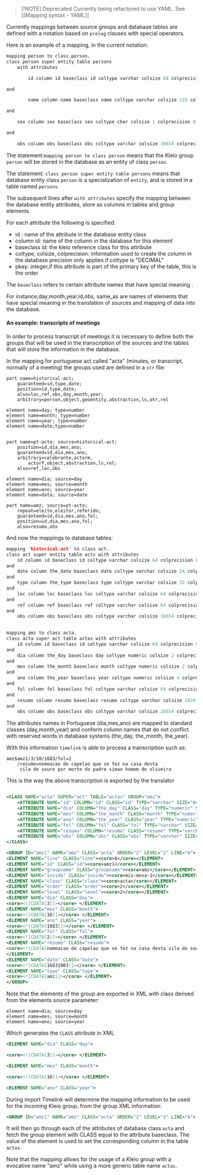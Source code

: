   

> [!NOTE] Deprecated
> Currently being refactored to use YAML. See [[Mapping syntax - YAML]]
> 

Currently mappings between source groups and database tables are defined with a notation based on `prolog` clauses with special operators.

Here is an example of a mapping, in the current notation:

```prolog
mapping person to class person.
class person super entity table persons
	with attributes

		id column id baseclass id coltype varchar colsize 64 colprecision 0 pkey 1

and

		name column name baseclass name coltype varchar colsize 128 colprecision 0 pkey 0

and

	sex column sex baseclass sex coltype char colsize 1 colprecision 0 pkey 0

and

	obs column obs baseclass obs coltype varchar colsize 16654 colprecision 0 pkey 0 .
```
  

The statement:`mapping person to class person` 	means that the Kleio group `person` will be stored in the database as an entity of class `person`.

The statement: `class person super entity table persons` means that database entity class `person` is a specialization of `entity`, and is stored in a table named `persons`.


The subsequent lines after `with attributes` specify the mapping between the database entity attributes, store as columns in tables and group elements.

For each attribute the following is specified:

- id : name of the attribute in the database entity class
- column id: name of the column in the database for this element
- baseclass id: the kleio reference class for this attribute
- coltype, colsize, colprecision: information used to create the column in the database precision only applies if coltype is "DECIMAL"
- pkey: integer,if this attribute is part of the primary key of the table, this is the order

  
The `baseclass` refers to certain attribute names that have special meaning .

For instance,day,month,year,id,obs, same_as are names of elements that have special meaning in the translation of sources and mapping of data into the database.

#### An example: transcripts of meetings

In order to process transcript of meetings it is necessary to define both the groups  that will be used in the transcription of the sources and the tables that will store the information in the database.

In the mapping for portuguese act called "acta" (minutes, or transcript, normally of a meeting) the groups used are defined in a `str` file:


```kleio-structure
part name=historical-act;
	guaranteed=id,type,date;
	position=id,type,date;
	also=loc,ref,obs,day,month,year;
	arbitrary=person,object,geoentity,abstraction,ls,atr,rel

element name=day; type=number
element name=month; type=number
element name=year; type=number
element name=date;type=number


part name=pt-acto; source=historical-act;
	position=id,dia,mes,ano;
	guaranteed=id,dia,mes,ano;
	arbitrary=celebrante,actorm,
		actorf,object,abstraction,ls,rel;
	also=ref,loc,obs

element name=dia; source=day
element name=mes; source=month
element name=ano; source=year
element name=data; source=date

part name=amz; source=pt-acto;
	repeat=eleito,eleitor,referido;
	guaranteed=id,dia,mes,ano,fol;
	position=id,dia,mes,ano,fol;
	also=resumo,obs

```

And now the mappings to database tables:

```prolog
mapping 'historical-act' to class act.
class act super entity table acts with attributes
	id column id baseclass id coltype varchar colsize 64 colprecision 0 pkey 1
and
	date column the_date baseclass date coltype varchar colsize 24 colprecision 0 pkey 0
and
	type column the_type baseclass type coltype varchar colsize 32 colprecision 0 pkey 0
and
	loc column loc baseclass loc coltype varchar colsize 64 colprecision 0 pkey 0
and
	ref column ref baseclass ref coltype varchar colsize 64 colprecision 0 pkey 0
and
	obs column obs baseclass obs coltype varchar colsize 16654 colprecision 0 pkey 0 .

  
mapping amz to class acta.
class acta super act table actas with attributes
	id column id baseclass id coltype varchar colsize 64 colprecision 0 pkey 1
and
	dia column the_day baseclass day coltype numeric colsize 2 colprecision 0 pkey 0
and
	mes column the_month baseclass month coltype numeric colsize 2 colprecision 0 pkey 0
and
	ano column the_year baseclass year coltype numeric colsize 4 colprecision 0 pkey 0
and
	fol column fol baseclass fol coltype varchar colsize 64 colprecision 0 pkey 0
and
	resumo column resumo baseclass resumo coltype varchar colsize 1024 colprecision 0 pkey 0
and
	obs column obs baseclass obs coltype varchar colsize 16654 colprecision 0 pkey 0 .
```


The attributes names in Portuguese (dia,mes,ano) are mapped to standard classes (day,month,year) and conform column names that do not conflict with reserved words in database systems (the_day, the_month, the_year).

With this information `timelink` is able to process a transcription such as:
```kleio
amz$amz1/3/10/1683/fol=2
	/resumo=nomeacao de capelao que se fez na casa desta
	 vila de soure por morte do padre simao homem de oliveira
```

  
This is the way the above transcription is exported by the translator
```xml

<CLASS NAME="acta" SUPER="act" TABLE="actas" GROUP="amz">
	<ATTRIBUTE NAME="id" COLUMN="id" CLASS="id" TYPE="varchar" SIZE="64" PRECISION="0" PKEY="1" ></ATTRIBUTE>
	<ATTRIBUTE NAME="dia" COLUMN="the_day" CLASS="day" TYPE="numeric" SIZE="2" PRECISION="0" PKEY="0" ></ATTRIBUTE>
	<ATTRIBUTE NAME="mes" COLUMN="the_month" CLASS="month" TYPE="numeric" SIZE="2" PRECISION="0" PKEY="0" ></ATTRIBUTE>
	<ATTRIBUTE NAME="ano" COLUMN="the_year" CLASS="year" TYPE="numeric" SIZE="4" PRECISION="0" PKEY="0" ></ATTRIBUTE>
	<ATTRIBUTE NAME="fol" COLUMN="fol" CLASS="fol" TYPE="varchar" SIZE="64" PRECISION="0" PKEY="0" ></ATTRIBUTE>
	<ATTRIBUTE NAME="resumo" COLUMN="resumo" CLASS="resumo" TYPE="varchar" SIZE="1024" PRECISION="0" PKEY="0" ></ATTRIBUTE>
	<ATTRIBUTE NAME="obs" COLUMN="obs" CLASS="obs" TYPE="varchar" SIZE="16654" PRECISION="0" PKEY="0" ></ATTRIBUTE>
</CLASS>

<GROUP ID="amz1" NAME="amz" CLASS="acta" ORDER="2" LEVEL="2" LINE="6">
<ELEMENT NAME="line" CLASS="line"><core>6</core></ELEMENT>
<ELEMENT NAME="id" CLASS="id"><core>amz1</core></ELEMENT>
<ELEMENT NAME="groupname" CLASS="groupname"><core>amz</core></ELEMENT>
<ELEMENT NAME="inside" CLASS="inside"><core>mis-mesa-1</core></ELEMENT>
<ELEMENT NAME="class" CLASS="class"><core>acta</core></ELEMENT>
<ELEMENT NAME="order" CLASS="order"><core>2</core></ELEMENT>
<ELEMENT NAME="level" CLASS="level"><core>2</core></ELEMENT>
<ELEMENT NAME="dia" CLASS="day">
<core><![CDATA[3]]></core> </ELEMENT>
<ELEMENT NAME="mes" CLASS="month">
<core><![CDATA[10]]></core> </ELEMENT>
<ELEMENT NAME="ano" CLASS="year">
<core><![CDATA[1683]]></core> </ELEMENT>
<ELEMENT NAME="fol" CLASS="fol">
<core><![CDATA[2]]></core> </ELEMENT>
<ELEMENT NAME="resumo" CLASS="resumo">
<core><![CDATA[nomeacao de capelao que se fez na casa desta vila de soure por morte do padre simao homem de oliveira]]></core>
</ELEMENT>
<ELEMENT NAME="date" CLASS="date">
<core><![CDATA[16831003]]></core> </ELEMENT>
<ELEMENT NAME="type" CLASS="type">
<core><![CDATA[amz]]></core> </ELEMENT>
</GROUP>
```


Note that the elements of the group are exported in XML with class derived from the elements source parameter:

```
element name=dia; source=day
element name=mes; source=month
element name=ano; source=year
```
  

Which generates the `CLASS` attribute in XML
```xml
<ELEMENT NAME="dia" CLASS="day">

<core><![CDATA[3]]></core> </ELEMENT>

<ELEMENT NAME="mes" CLASS="month">

<core><![CDATA[10]]></core> </ELEMENT>

<ELEMENT NAME="ano" CLASS="year">
```

  
During import Timelink will determine the mapping information to be used for the incoming Kleio group, from the group XML information:

```xml
<GROUP ID="amz1" NAME="amz" CLASS="acta" ORDER="2" LEVEL="2" LINE="6">
```
  
  
It will then go through each of the attributes of database class `acta` and fetch the group element with CLASS equal to the attribute baseclass. The value of the element is used to set the corresponding column in the table `actas`.


Note that the mapping allows for the usage of a Kleio group with a evocative name "amz" while using a more generic table name `actas`.
